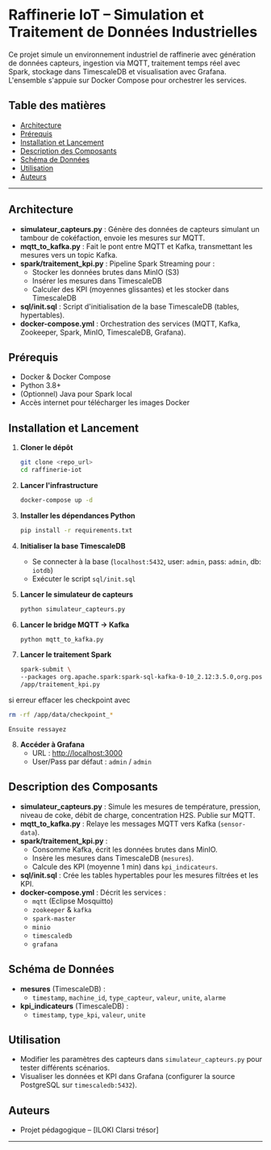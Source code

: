 # Raffinerie IoT – Simulation et Traitement de Données Industrielles

Ce projet simule un environnement industriel de raffinerie avec génération de données capteurs, ingestion via MQTT, traitement temps réel avec Spark, stockage dans TimescaleDB et visualisation avec Grafana. L'ensemble s'appuie sur Docker Compose pour orchestrer les services.

## Table des matières

- [Architecture](#architecture)
- [Prérequis](#prérequis)
- [Installation et Lancement](#installation-et-lancement)
- [Description des Composants](#description-des-composants)
- [Schéma de Données](#schéma-de-données)
- [Utilisation](#utilisation)
- [Auteurs](#auteurs)

---

## Architecture

- **simulateur_capteurs.py** : Génère des données de capteurs simulant un tambour de cokéfaction, envoie les mesures sur MQTT.
- **mqtt_to_kafka.py** : Fait le pont entre MQTT et Kafka, transmettant les mesures vers un topic Kafka.
- **spark/traitement_kpi.py** : Pipeline Spark Streaming pour :
  - Stocker les données brutes dans MinIO (S3)
  - Insérer les mesures dans TimescaleDB
  - Calculer des KPI (moyennes glissantes) et les stocker dans TimescaleDB
- **sql/init.sql** : Script d'initialisation de la base TimescaleDB (tables, hypertables).
- **docker-compose.yml** : Orchestration des services (MQTT, Kafka, Zookeeper, Spark, MinIO, TimescaleDB, Grafana).

## Prérequis

- Docker & Docker Compose
- Python 3.8+
- (Optionnel) Java pour Spark local
- Accès internet pour télécharger les images Docker

## Installation et Lancement

1. **Cloner le dépôt**
   ```bash
   git clone <repo_url>
   cd raffinerie-iot
   ```

2. **Lancer l'infrastructure**
   ```bash
   docker-compose up -d
   ```

3. **Installer les dépendances Python**
   ```bash
   pip install -r requirements.txt
   ```

4. **Initialiser la base TimescaleDB**
   - Se connecter à la base (`localhost:5432`, user: `admin`, pass: `admin`, db: `iotdb`)
   - Exécuter le script `sql/init.sql`

5. **Lancer le simulateur de capteurs**
   ```bash
   python simulateur_capteurs.py
   ```

6. **Lancer le bridge MQTT → Kafka**
   ```bash
   python mqtt_to_kafka.py
   ```

7. **Lancer le traitement Spark**
   ```bash
   spark-submit \
   --packages org.apache.spark:spark-sql-kafka-0-10_2.12:3.5.0,org.postgresql:postgresql:42.6.0 \
   /app/traitement_kpi.py
   ```

si erreur effacer les  checkpoint avec
  ```bash 
rm -rf /app/data/checkpoint_* 
  ```
    Ensuite ressayez

8. **Accéder à Grafana**
   - URL : [http://localhost:3000](http://localhost:3000)
   - User/Pass par défaut : `admin` / `admin`

## Description des Composants

- **simulateur_capteurs.py** : Simule les mesures de température, pression, niveau de coke, débit de charge, concentration H2S. Publie sur MQTT.
- **mqtt_to_kafka.py** : Relaye les messages MQTT vers Kafka (`sensor-data`).
- **spark/traitement_kpi.py** : 
  - Consomme Kafka, écrit les données brutes dans MinIO.
  - Insère les mesures dans TimescaleDB (`mesures`).
  - Calcule des KPI (moyenne 1 min) dans `kpi_indicateurs`.
- **sql/init.sql** : Crée les tables hypertables pour les mesures filtrées et les KPI.
- **docker-compose.yml** : Décrit les services :
  - `mqtt` (Eclipse Mosquitto)
  - `zookeeper` & `kafka`
  - `spark-master`
  - `minio`
  - `timescaledb`
  - `grafana`

## Schéma de Données

- **mesures** (TimescaleDB) :
  - `timestamp`, `machine_id`, `type_capteur`, `valeur`, `unite`, `alarme`
- **kpi_indicateurs** (TimescaleDB) :
  - `timestamp`, `type_kpi`, `valeur`, `unite`

## Utilisation

- Modifier les paramètres des capteurs dans `simulateur_capteurs.py` pour tester différents scénarios.
- Visualiser les données et KPI dans Grafana (configurer la source PostgreSQL sur `timescaledb:5432`).

## Auteurs

- Projet pédagogique – [ILOKI Clarsi trésor]

--- 

